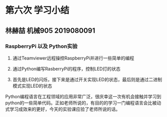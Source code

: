 # 第六次 学习小结

## 林赫喆 机械905 2019080091

### RaspberryPi 以及 Python实验

1. 通过Teamviewer远程操控RaspberryPi并进行一些简单的编程
2. 通过Python编写RasberryPi的程序，控制LED灯的状态

3. 首先是LED的闪烁，接下来是通过开关实现LED的状态，最后则是通过二进制模式实现LED的状态

Python编程语言在工程领域的应用非常广泛，很庆幸这一次有机会接触并学习到python的一些简单代码。正如老师所说的，有目的的学习一门编程语言会比被动式学习成效来的更好，今天的实验课应验了老师所说的话。
